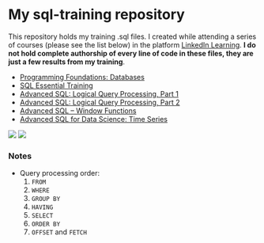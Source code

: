 # My sql-training repository

This repository holds my training .sql files. I created while attending a series of courses (please see the list below) in the platform [LinkedIn Learning](https://www.linkedin.com/learning/). **I do not hold complete authorship of every line of code in these files, they are just a few results from my training**.

* [Programming Foundations: Databases](https://www.linkedin.com/learning/programming-foundations-databases-2/)
* [SQL Essential Training](https://www.linkedin.com/learning/sql-essential-training-3/)
* [Advanced SQL: Logical Query Processing, Part 1](https://www.linkedin.com/learning/advanced-sql-logical-query-processing-part-1/)
* [Advanced SQL: Logical Query Processing, Part 2](https://www.linkedin.com/learning/advanced-sql-logical-query-processing-part-2/)
* [Advanced SQL – Window Functions](https://www.linkedin.com/learning/advanced-sql-window-functions)
* [Advanced SQL for Data Science: Time Series](https://www.linkedin.com/learning/advanced-sql-for-data-science-time-series/examples-of-time-series-data)

[<img src="https://img.shields.io/badge/LinkedIn-0077B5?style=for-the-badge&logo=linkedin&logoColor=white">]()  [<img src="https://img.shields.io/badge/Windows-0078D6?style=for-the-badge&logo=windows&logoColor=white">]()

###  Notes
* Query processing order:
    1. ```FROM```
    2. ```WHERE```
    3. ```GROUP BY```
    4. ```HAVING```
    5. ```SELECT```
    6. ```ORDER BY```
    7. ```OFFSET``` and ```FETCH```